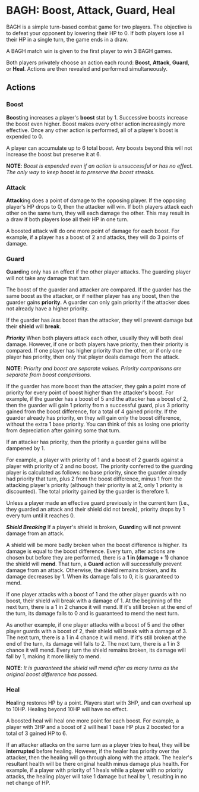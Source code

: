 # BAGH: **B**oost, **A**ttack, **G**uard, **H**eal
BAGH is a simple turn-based combat game for two players. The objective is to defeat your opponent by lowering their HP to 0. If both players lose all their HP in a single turn, the game ends in a draw.

A BAGH match win is given to the first player to win 3 BAGH games.

Both players privately choose an action each round: **Boost**, **Attack**, **Guard**, or **Heal**. Actions are then revealed and performed simultaneously.
## Actions
### Boost
**Boost**ing increases a player's **boost** stat by 1. Successive boosts increase the boost even higher. Boost makes every other action increasingly more effective. Once any other action is performed, all of a player's boost is expended to 0.

A player can accumulate up to 6 total boost. Any boosts beyond this will not increase the boost but preserve it at 6.

**NOTE**: *Boost is expended even if an action is unsuccessful or has no effect. The only way to keep boost is to preserve the boost streaks.*
### Attack
**Attack**ing does a point of damage to the opposing player. If the opposing player's HP drops to 0, then the attacker will win. If both players attack each other on the same turn, they will each damage the other. This may result in a draw if both players lose all their HP in one turn.

A boosted attack will do one more point of damage for each boost. For example, if a player has a boost of 2 and attacks, they will do 3 points of damage.
### Guard
**Guard**ing only has an effect if the other player attacks. The guarding player will not take any damage that turn.

The boost of the guarder and attacker are compared. If the guarder has the same boost as the attacker, or if neither player has any boost, then the guarder gains **priority**. A guarder can only gain priority if the attacker does not already have a higher priority.

If the guarder has *less* boost than the attacker, they will prevent damage but their **shield** will **break**.

_**Priority**_
When both players attack each other, usually they will both deal damage. However, if one or both players have priority, then their priority is compared. If one player has higher priority than the other, or if only one player has priority, then only that player deals damage from the attack.

**NOTE**: *Priority and boost are separate values. Priority comparisons are separate from boost comparisons.*

If the guarder has more boost than the attacker, they gain a point more of priority for every point of boost higher than the attacker's boost. For example, if the guarder has a boost of 5 and the attacker has a boost of 2, then the guarder will gain 1 priority from a successful guard, plus 3 priority gained from the boost difference, for a total of 4 gained priority. If the guarder already has priority, en they will gain only the boost difference, without the extra 1 base priority. You can think of this as losing one priority from depreciation after gaining some that turn.

If an attacker has priority, then the priority a guarder gains will be dampened by 1.

For example, a player with priority of 1 and a boost of 2 guards against a player with priority of 2 and no boost. The priority conferred to the guarding player is calculated as follows: no base priority, since the guarder already had priority that turn, plus 2 from the boost difference, minus 1 from the attacking player's priority (although their priority is at 2, only 1 priority is discounted). The total priority gained by the guarder is therefore 1.

Unless a player made an effective guard previously in the current turn (i.e., they guarded an attack and their shield did not break), priority drops by 1 every turn until it reaches 0.

_**Shield Breaking**_
If a player's shield is broken, **Guard**ing will not prevent damage from an attack.

A shield will be more badly broken when the boost difference is higher. Its damage is equal to the boost difference. Every turn, after actions are chosen but before they are performed, there is a **1 in (damage + 1)** chance the shield will **mend**. That turn, a **Guard** action will successfully prevent damage from an attack. Otherwise, the shield remains broken, and its damage decreases by 1. When its damage falls to 0, it is guaranteed to mend.

If one player attacks with a boost of 1 and the other player guards with no boost, their shield will break with a damage of 1. At the beginning of the next turn, there is a 1 in 2 chance it will mend. If it's still broken at the end of the turn, its damage falls to 0 and is guaranteed to mend the next turn.

As another example, if one player attacks with a boost of 5 and the other player guards with a boost of 2, their shield will break with a damage of 3. The next turn, there is a 1 in 4 chance it will mend. If it's still broken at the end of the turn, its damage will falls to 2. The next turn, there is a 1 in 3 chance it will mend. Every turn the shield remains broken, its damage will fall by 1, making it more likely to mend.

**NOTE**: *It is guaranteed the shield will mend after as many turns as the original boost difference has passed.*
### Heal
**Heal**ing restores HP by a point. Players start with 3HP, and can overheal up to 10HP. Healing beyond 10HP will have no effect.

A boosted heal will heal one more point for each boost. For example, a player with 3HP and a boost of 2 will heal 1 base HP plus 2 boosted for a total of 3 gained HP to 6.

If an attacker attacks on the same turn as a player tries to heal, they will be **interrupted** before healing. However, if the healer has priority over the attacker, then the healing will go through along with the attack. The healer's resultant health will be there original health minus damage plus health. For example, if a player with priority of 1 heals while a player with no priority attacks, the healing player will take 1 damage but heal by 1, resulting in no net change of HP.
